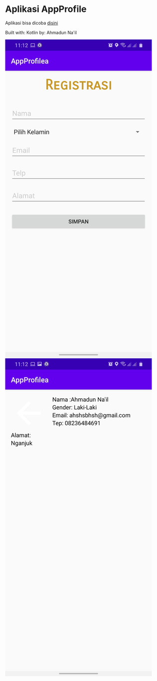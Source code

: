 # Aplikasi AppProfile

Aplikasi bisa dicoba [disini](https://github.com/ahmaduunnail/AppProfile/blob/master/app/release/app-release.apk?raw=true)

Built with: Kotlin
by: Ahmadun Na'il

![1](https://github.com/ahmaduunnail/AppProfile/blob/master/WhatsApp%20Image%202020-08-25%20at%2011.13.11%20AM%20(1).jpeg?raw=true)
![2](https://github.com/ahmaduunnail/AppProfile/blob/master/WhatsApp%20Image%202020-08-25%20at%2011.13.11%20AM.jpeg?raw=true)
